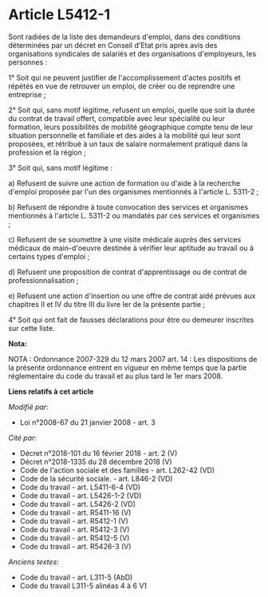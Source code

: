 # Article L5412-1

Sont radiées de la liste des demandeurs d'emploi, dans des conditions déterminées par un décret en Conseil d'Etat pris après
avis des organisations syndicales de salariés et des organisations d'employeurs, les personnes :

1° Soit qui ne peuvent justifier de l'accomplissement d'actes positifs et répétés en vue de retrouver un emploi, de créer ou
de reprendre une entreprise ;

2° Soit qui, sans motif légitime, refusent un emploi, quelle que soit la durée du contrat de travail offert, compatible avec
leur spécialité ou leur formation, leurs possibilités de mobilité géographique compte tenu de leur situation personnelle et
familiale et des aides à la mobilité qui leur sont proposées, et rétribué à un taux de salaire normalement pratiqué dans la
profession et la région ;

3° Soit qui, sans motif légitime :

a) Refusent de suivre une action de formation ou d'aide à la recherche d'emploi proposée par l'un des organismes mentionnés à
l'article L. 5311-2 ;

b) Refusent de répondre à toute convocation des services et organismes mentionnés à l'article L. 5311-2 ou mandatés par ces
services et organismes ;

c) Refusent de se soumettre à une visite médicale auprès des services médicaux de main-d'oeuvre destinée à vérifier leur
aptitude au travail ou à certains types d'emploi ;

d) Refusent une proposition de contrat d'apprentissage ou de contrat de professionnalisation ;

e) Refusent une action d'insertion ou une offre de contrat aidé prévues aux chapitres II et IV du titre III du livre Ier de
la présente partie ;

4° Soit qui ont fait de fausses déclarations pour être ou demeurer inscrites sur cette liste.

**Nota:**

NOTA : Ordonnance 2007-329 du 12 mars 2007 art. 14 : Les dispositions de la présente ordonnance entrent en vigueur en même
temps que la partie réglementaire du code du travail et au plus tard le 1er mars 2008.

**Liens relatifs à cet article**

_Modifié par_:

  - Loi n°2008-67 du 21 janvier 2008 - art. 3

_Cité par_:

  - Décret n°2018-101 du 16 février 2018 - art. 2 (V)
  - Décret n°2018-1335 du 28 décembre 2018 (V)
  - Code de l'action sociale et des familles - art. L262-42 (VD)
  - Code de la sécurité sociale. - art. L846-2 (VD)
  - Code du travail - art. L5411-6-4 (VD)
  - Code du travail - art. L5426-1-2 (VD)
  - Code du travail - art. L5426-2 (VD)
  - Code du travail - art. R5411-16 (V)
  - Code du travail - art. R5412-1 (V)
  - Code du travail - art. R5412-3 (V)
  - Code du travail - art. R5412-5 (V)
  - Code du travail - art. R5426-3 (V)

_Anciens textes_:

  - Code du travail - art. L311-5 (AbD)
  - Code du travail L311-5 alinéas 4 à 6 V1
